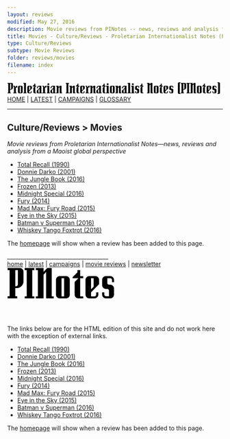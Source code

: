 ```yaml
---
layout: reviews
modified: May 27, 2016
description: Movie reviews from PINotes -- news, reviews and analysis from a Maoist global perspective
title: Movies - Culture/Reviews - Proletarian Internationalist Notes (PINotes)
type: Culture/Reviews
subtype: Movie Reviews
folder: reviews/movies
filename: index
---
```

<div class="hide"><p id="banner-md"><a href="../../index.md"><img src="../../_layouts/images/banner_small_600.png" alt="Proletarian Internationalist Notes (PINotes)" /></a><br /><a href="../../index.md">HOME</a> | <a href="../../pages/latest.md">LATEST</a> | <a href="../../pages/agitation/index.md">CAMPAIGNS</a> | <a href="../../pages/glossary/index.md">GLOSSARY</a></p><hr /><h2>Culture/Reviews &gt; Movies</h2></div><p><i>Movie reviews from Proletarian Internationalist Notes&mdash;news, reviews and analysis from a Maoist global perspective</i></p><div class="hide">

<ul id="list1">
<li><a href="../../_posts/2016-05-27-movie-Total-Recall.md">Total Recall (1990)</a></li>
<li><a href="../../_posts/2016-05-24-movie-Donnie-Darko.md">Donnie Darko (2001)</a></li>
<li><a href="../../_posts/2016-05-19-movie-The-Jungle-Book.md">The Jungle Book (2016)</a></li>
<li><a href="../../_posts/2016-05-17-movie-Frozen.md">Frozen (2013)</a></li>
<li><a href="../../_posts/2016-05-04-movie-Midnight-Special.md">Midnight Special (2016)</a></li>
<li><a href="../../_posts/2016-04-30-movie-Fury.md">Fury (2014)</a></li>
<li><a href="../../_posts/2016-04-21-movie-Mad-Max-Fury-Road.md">Mad Max: Fury Road (2015)</a></li>
<li><a href="../../_posts/2016-04-15-movie-Eye-in-the-Sky.md">Eye in the Sky (2015)</a></li>
<li><a href="../../_posts/2016-03-30-movie-Batman-v-Superman.md">Batman v Superman (2016)</a></li>
<li><a href="../../_posts/2016-03-15-movie-Whiskey-Tango-Foxtrot.md">Whiskey Tango Foxtrot (2016)</a></li>
</ul>

<p><!--This page is empty at the moment. Please check the <a href="../../index.md">homepage</a> later. -->The <a href="../../index.md">homepage</a> will show when a review has been added to this page.</p>

<p>_____________________________________<br /><a href="../../index.md">home</a> | <a href="../../pages/latest.md">latest</a> | <a href="../../pages/agitation/index.md">campaigns</a> | <a href="../../reviews/movies/index.md">movie reviews</a> | <a href="../../pages/newsletter/index.md">newsletter</a><br /><a href="../../index.md"><img src="../../_layouts/images/logo_250.png" alt="PINotes" /></a></p><pre>






































































































































































































</pre><p>The links below are for the HTML edition of this site and do not work here with the exception of external links.</p></div>

<ul id="list2">
<li><a href="../../article/movie-Total-Recall">Total Recall (1990)</a></li>
<li><a href="../../article/movie-Donnie-Darko">Donnie Darko (2001)</a></li>
<li><a href="../../article/movie-The-Jungle-Book">The Jungle Book (2016)</a></li>
<li><a href="../../article/movie-Frozen">Frozen (2013)</a></li>
<li><a href="../../article/movie-Midnight-Special">Midnight Special (2016)</a></li>
<li><a href="../../article/movie-Fury">Fury (2014)</a></li>
<li><a href="../../article/movie-Mad-Max-Fury-Road">Mad Max: Fury Road (2015)</a></li>
<li><a href="../../article/movie-Eye-in-the-Sky">Eye in the Sky (2015)</a></li>
<li><a href="../../article/movie-Batman-v-Superman">Batman v Superman (2016)</a></li>
<li><a href="../../article/movie-Whiskey-Tango-Foxtrot">Whiskey Tango Foxtrot (2016)</a></li>
</ul>

<p><!--This page is empty at the moment. Please check the <a href="../../index.html">homepage</a> later. -->The <a href="../../index.html">homepage</a> will show when a review has been added to this page.</p>

